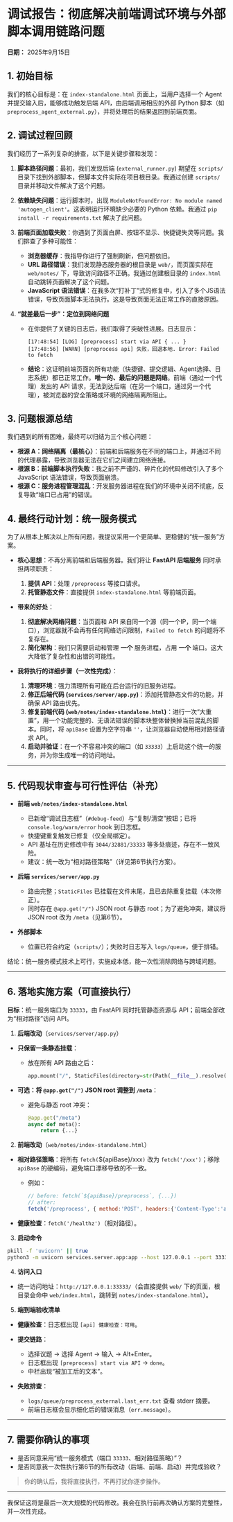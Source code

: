 # 调试报告：彻底解决前端调试环境与外部脚本调用链路问题

**日期：** 2025年9月15日

## 1. 初始目标

我们的核心目标是：在 `index-standalone.html` 页面上，当用户选择一个 Agent 并提交输入后，能够成功触发后端 API，由后端调用相应的外部 Python 脚本（如 `preprocess_agent_external.py`），并将处理后的结果返回到前端页面。

## 2. 调试过程回顾

我们经历了一系列复杂的排查，以下是关键步骤和发现：

1.  **脚本路径问题**：最初，我们发现后端 (`external_runner.py`) 期望在 `scripts/` 目录下找到外部脚本，但脚本文件实际在项目根目录。我通过创建 `scripts/` 目录并移动文件解决了这个问题。

2.  **依赖缺失问题**：运行脚本时，出现 `ModuleNotFoundError: No module named 'autogen_client'`。这表明运行环境缺少必要的 Python 依赖。我通过 `pip install -r requirements.txt` 解决了此问题。

3.  **前端页面加载失败**：你遇到了页面白屏、按钮不显示、快捷键失灵等问题。我们排查了多种可能性：
    *   **浏览器缓存**：我指导你进行了强制刷新，但问题依旧。
    *   **URL 路径错误**：我们发现静态服务器的根目录是 `web/`，而页面实际在 `web/notes/` 下，导致访问路径不正确。我通过创建根目录的 `index.html` 自动跳转页面解决了这个问题。
    *   **JavaScript 语法错误**：在我多次“打补丁”式的修复中，引入了多个JS语法错误，导致页面脚本无法执行。这是导致页面无法正常工作的直接原因。

4.  **“就差最后一步”：定位到网络问题**
    *   在你提供了关键的日志后，我们取得了突破性进展。日志显示：
        ```
        [17:48:54] [LOG] [preprocess] start via API { ... }
        [17:48:56] [WARN] [preprocess api] 失败，回退本地. Error: Failed to fetch
        ```
    *   **结论**：这证明前端页面的所有功能（快捷键、提交逻辑、Agent选择、日志系统）都已正常工作。**唯一的、最后的问题是网络**。前端（通过一个代理）发出的 API 请求，无法到达后端（在另一个端口，通过另一个代理），被浏览器的安全策略或环境的网络隔离所阻止。

## 3. 问题根源总结

我们遇到的所有困难，最终可以归结为三个核心问题：

*   **根源 A：网络隔离（最核心）**：前端和后端服务在不同的端口上，并通过不同的代理暴露，导致浏览器无法在它们之间建立网络连接。
*   **根源 B：前端脚本执行失败**：我之前不严谨的、碎片化的代码修改引入了多个 JavaScript 语法错误，导致页面崩溃。
*   **根源 C：服务进程管理混乱**：开发服务器进程在我们的环境中关闭不彻底，反复导致“端口已占用”的错误。

## 4. 最终行动计划：统一服务模式

为了从根本上解决以上所有问题，我提议采用一个更简单、更稳健的“统一服务”方案。

*   **核心思想**：不再分离前端和后端服务器。我们将让 **FastAPI 后端服务** 同时承担两项职责：
    1.  **提供 API**：处理 `/preprocess` 等接口请求。
    2.  **托管静态文件**：直接提供 `index-standalone.html` 等前端页面。

*   **带来的好处**：
    1.  **彻底解决网络问题**：当页面和 API 来自同一个源（同一个IP，同一个端口），浏览器就不会再有任何网络访问限制，`Failed to fetch` 的问题将不复存在。
    2.  **简化架构**：我们只需要启动和管理 **一个** 服务进程，占用 **一个** 端口。这大大降低了复杂性和出错的可能性。

*   **我将执行的详细步骤（一次性完成）**：
    1.  **清理环境**：强力清理所有可能在后台运行的旧服务进程。
    2.  **修正后端代码 (`services/server/app.py`)**：添加托管静态文件的功能，并确保 API 路由优先。
    3.  **修复前端代码 (`web/notes/index-standalone.html`)**：进行一次“大重置”，用一个功能完整的、无语法错误的脚本块整体替换掉当前混乱的脚本。同时，将 `apiBase` 设置为空字符串 `''`，让浏览器自动使用相对路径请求 API。
    4.  **启动并验证**：在一个不容易冲突的端口（如 `33333`）上启动这个统一的服务，并为你生成唯一的访问地址。

---

## 5. 代码现状审查与可行性评估（补充）

* **前端 `web/notes/index-standalone.html`**
  - 已新增“调试日志框”（`#debug-feed`）与“复制/清空”按钮；已将 `console.log/warn/error` hook 到日志框。
  - 快捷键重复触发已修复（仅全局绑定）。
  - API 基址在历史修改中有 `3044/32881/33333` 等多处痕迹，存在不一致风险。
  - 建议：统一改为“相对路径策略”（详见第6节执行方案）。

* **后端 `services/server/app.py`**
  - 路由完整；`StaticFiles` 已挂载在文件末尾，且已去除重复挂载（本次修正）。
  - 同时存在 `@app.get("/")` JSON root 与静态 root；为了避免冲突，建议将 JSON root 改为 `/meta`（见第6节）。

* **外部脚本**
  - 位置已符合约定（`scripts/`）；失败时日志写入 `logs/queue`，便于排错。

结论：统一服务模式技术上可行，实施成本低，能一次性消除网络与跨域问题。

---

## 6. 落地实施方案（可直接执行）

**目标**：统一服务端口为 `33333`，由 FastAPI 同时托管静态资源与 API；前端全部改为“相对路径”访问 API。

1) **后端改动**（`services/server/app.py`）

* __只保留一条静态挂载__：
  - 放在所有 API 路由之后：
    ```python
    app.mount("/", StaticFiles(directory=str(Path(__file__).resolve().parents[2] / "web"), html=True), name="static")
    ```

* __可选：将 `@app.get("/")` JSON root 调整到 `/meta`__：
  - 避免与静态 root 冲突：
    ```python
    @app.get("/meta")
    async def meta():
        return {...}
    ```

2) **前端改动**（`web/notes/index-standalone.html`）

* __相对路径策略__：将所有 `fetch(`${apiBase}/xxx`)` 改为 `fetch('/xxx')`；移除 `apiBase` 的硬编码，避免端口漂移导致的不一致。
  - 例如：
    ```js
    // before: fetch(`${apiBase}/preprocess`, {...})
    // after:
    fetch('/preprocess', { method:'POST', headers:{'Content-Type':'application/json'}, body: JSON.stringify(payload) })
    ```

* __健康检查__：`fetch('/healthz')`（相对路径）。

3) **启动命令**

```bash
pkill -f 'uvicorn' || true
python3 -m uvicorn services.server.app:app --host 127.0.0.1 --port 33333
```

4) **访问入口**

* 统一访问地址：`http://127.0.0.1:33333/`（会直接提供 `web/` 下的页面，根目录会命中 `web/index.html`，跳转到 `notes/index-standalone.html`）。

5) **端到端验收清单**

* __健康检查__：日志框出现 `[api] 健康检查：可用`。
* __提交链路__：
  - 选择议题 → 选择 Agent → 输入 → Alt+Enter。
  - 日志框出现 `[preprocess] start via API` → `done`。
  - 中栏出现“被加工后的文本”。

* __失败排查__：
  - `logs/queue/preprocess_external.last_err.txt` 查看 stderr 摘要。
  - 前端日志框会显示细化后的错误消息（`err.message`）。

---

## 7. 需要你确认的事项

* 是否同意采用“统一服务模式（端口 `33333`、相对路径策略）”？
* 是否同意我一次性执行第6节的所有改动（后端、前端、启动）并完成验收？

> 你的确认后，我将直接执行，不再打扰你逐步操作。

--- 

我保证这将是最后一次大规模的代码修改。我会在执行前再次确认方案的完整性，并一次性完成。

